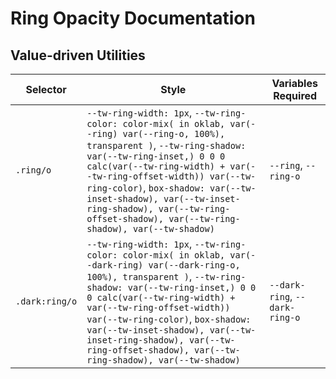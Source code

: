 # Ring Opacity Documentation

## Value-driven Utilities

| Selector       | Style                                                                                                                                                                                                                                                                                                                                                                                             | Variables Required             |
| -------------- | ------------------------------------------------------------------------------------------------------------------------------------------------------------------------------------------------------------------------------------------------------------------------------------------------------------------------------------------------------------------------------------------------- | ------------------------------ |
| `.ring/o`      | `--tw-ring-width: 1px`, `--tw-ring-color: color-mix( in oklab, var(--ring) var(--ring-o, 100%), transparent )`, `--tw-ring-shadow: var(--tw-ring-inset,) 0 0 0 calc(var(--tw-ring-width) + var(--tw-ring-offset-width)) var(--tw-ring-color)`, `box-shadow: var(--tw-inset-shadow), var(--tw-inset-ring-shadow), var(--tw-ring-offset-shadow), var(--tw-ring-shadow), var(--tw-shadow)`           | `--ring`, `--ring-o`           |
| `.dark:ring/o` | `--tw-ring-width: 1px`, `--tw-ring-color: color-mix( in oklab, var(--dark-ring) var(--dark-ring-o, 100%), transparent )`, `--tw-ring-shadow: var(--tw-ring-inset,) 0 0 0 calc(var(--tw-ring-width) + var(--tw-ring-offset-width)) var(--tw-ring-color)`, `box-shadow: var(--tw-inset-shadow), var(--tw-inset-ring-shadow), var(--tw-ring-offset-shadow), var(--tw-ring-shadow), var(--tw-shadow)` | `--dark-ring`, `--dark-ring-o` |
